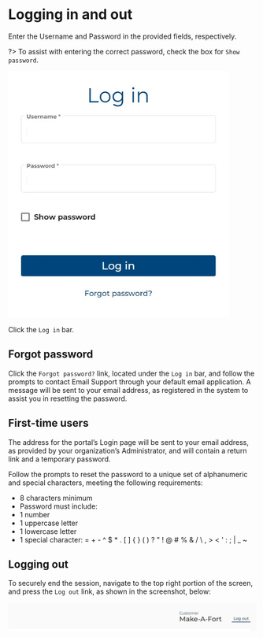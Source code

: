 # Logging in and out
Enter the Username and Password in the provided fields, respectively. 

?> To assist with entering the correct password, check the box for `Show password`.

<img src="images/log-in.jpg" alt="drawing" height="500px"/>

Click the `Log in` bar.

## Forgot password
Click the `Forgot password?` link, located under the `Log in` bar, and follow the prompts to contact Email Support through your default email application. A message will be sent to your email address, as registered in the system to assist you in resetting the password.

## First-time users
The address for the portal’s Login page will be sent to your email address, as provided by your organization’s Administrator, and will contain a return link and a temporary password.

Follow the prompts to reset the password to a unique set of alphanumeric and special characters, meeting the following requirements:

* 8 characters minimum
* Password must include:
* 1 number
* 1 uppercase letter
* 1 lowercase letter
* 1 special character: = + - ^ $ * . [ ] { } ( ) ? " ! @ # % & / \ , > < ' : ; | _ ~

## Logging out
To securely end the session, navigate to the top right portion of the screen, and press the `Log out` link, as
shown in the screenshot, below:

<img src="images/log-out.jpg" alt="log out screenshot"/>




